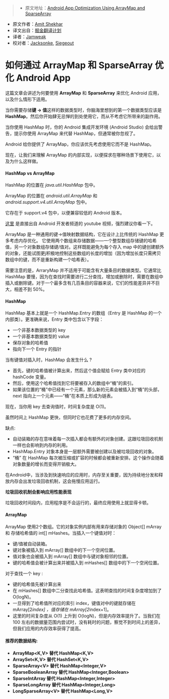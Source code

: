> * 原文地址：[Android App Optimization Using ArrayMap and SparseArray](https://medium.com/@amitshekhar/android-app-optimization-using-arraymap-and-sparsearray-f2b4e2e3dc47#.w9iubhupn)
* 原文作者：[Amit Shekhar](https://medium.com/@amitshekhar)
* 译文出自：[掘金翻译计划](https://github.com/xitu/gold-miner)
* 译者：[Jamweak](https://github.com/jamweak)
* 校对者：[Jacksonke](https://github.com/jacksonke), [Siegeout](https://github.com/siegeout)

# 如何通过 ArrayMap 和 SparseArray 优化 Android App


这篇文章会讲述为何要使用 **ArrayMap** 和 **SparseArray** 来优化 Android 应用，以及什么情形下适用。

当你需要存储**键 -> 值**这样的数据类型时，你脑海里想到的第一个数据类型应该是 **HashMap**。然后你开始肆无忌惮的到处使用它，而从不考虑它所带来的副作用。

当你使用 HashMap 时，你的 Android 集成开发环境 (Android Studio) 会给出警告，提示你使用 ArrayMap 来代替 HashMap，但通常被你忽视了。

Android 给你提供了 ArrayMap，你应该优先考虑使用它而不是 HashMap。

现在，让我们来理解 ArrayMap 的内部实现，以便探求在哪种场景下使用它，以及为什么这样做。

#### HashMap vs ArrayMap


HashMap 的位置在 _java.util.HashMap_ 包中。

ArrayMap 的位置在 _android.util.ArrayMap_ 和 _android.support.v4.util.ArrayMap_ 包中。

它存在于 support.v4 包中，以便兼容较低的 Android 版本。

[这里](https://www.youtube.com/watch?v=ORgucLTtTDI) 是直接出自 Android 开发者频道的 youtube 视频，强烈建议你看一下。

ArrayMap 是一种通用的键->值映射数据结构，它在设计上比传统的 HashMap 更多考虑内存优化。 它使用两个数组来存储数据——一个整型数组存储键的哈希值，另一个对象数组存储键/值对。这样既能避免为每个存入 map 中的键创建额外的对象，还能试图更j积极地控制这些数组的长度的增加（因为增加长度只需拷贝数组中的键，而不是重新构建一个哈希表）。

需要注意的是，ArraryMap 并不适用于可能含有大量条目的数据类型。它通常比 HashMap 要慢，因为在查找时需要进行二分查找，增加或删除时，需要在数组中插入或删除键。对于一个最多含有几百条目的容器来说，它们的性能差异并不巨大，相差不到 50%。

#### HashMap

HashMap 基本上就是一个 HashMap.Entry 的数组（Entry 是 HashMap 的一个内部类）。更准确来说，Entry 类中包含以下字段：

*   一个非基本数据类型的 key
*   一个非基本数据类型的 value
*   保存对象的哈希值
*   指向下一个 Entry 的指针

当有键值对插入时，HashMap 会发生什么 ?

*   首先，键的哈希值被计算出来，然后这个值会赋给 Entry 类中对应的 hashCode 变量。
*   然后，使用这个哈希值找到它将要被存入的数组中“桶”的索引。
*   如果该位置的“桶”中已经有一个元素，那么新的元素会被插入到“桶”的头部，next 指向上一个元素——“桶”在本质上形成为链表。

现在，当你用 key 去查询值时，时间复杂度是 O(1)。

虽然时间上 HashMap 更快，但同时它也花费了更多的内存空间。

缺点:

*   自动装箱的存在意味着每一次插入都会有额外的对象创建。这跟垃圾回收机制一样也会影响到内存的利用。
*   HashMap.Entry 对象本身是一层额外需要被创建以及被垃圾回收的对象。
*   “桶” 在 HashMap 每次被压缩或扩容的时候都会被重新安排。这个操作会随着对象数量的增长而变得开销极大。

在Android中，当涉及到快速响应的应用时，内存至关重要，因为持续地分发和释放内存会出发垃圾回收机制，这会拖慢应用运行。

**垃圾回收机制会影响应用性能表现**

垃圾回收时间段内，应用程序是不会运行的，最终应用使用上就显得卡顿。

#### ArrayMap

ArrayMap 使用2个数组。它的对象实例内部有用来存储对象的 Object[] mArray 和 存储哈希值的 int[] mHashes。当插入一个键值对时：

*   键/值被自动装箱。
*   键对象被插入到 mArray[] 数组中的下一个空闲位置。
*   值对象也会被插入到 mArray[] 数组中与键对象相邻的位置。
*   键的哈希值会被计算出来并被插入到 mHashes[] 数组中的下一个空闲位置。

对于查找一个 key :

*   键的哈希值先被计算出来
*   在 mHashes[] 数组中二分查找此哈希值。这表明查找的时间复杂度增加到了 O(logN)。
*   一旦得到了哈希值所对应的索引 index，键值对中的键就存储在 mArray[2*index] ，值存储在  mArray[2*index+1]。
*   这里的时间复杂度从 O(1) 上升到 O(logN)，但是内存效率提升了。当我们在 100 左右的数据量范围内尝试时，没有耗时的问题，察觉不到时间上的差异，但我们应用的内存效率获得了提高。
   
#### 推荐的数据结构:

*   **ArrayMap&lt;K,V> 替代 HashMap&lt;K,V>**
*   **ArraySet&lt;K,V> 替代 HashSet&lt;K,V>**
*   **SparseArray&lt;V> 替代 HashMap&lt;Integer,V>**
*   **SparseBooleanArray 替代 HashMap&lt;Integer,Boolean>**
*   **SparseIntArray 替代 HashMap&lt;Integer,Integer>**
*   **SparseLongArray 替代 HashMap&lt;Integer,Long>**
*   **LongSparseArray&lt;V> 替代 HashMap&lt;Long,V>**